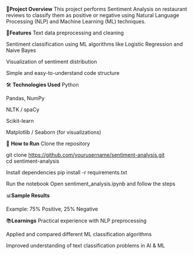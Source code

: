 📌**Project Overview**
This project performs Sentiment Analysis on restaurant reviews to classify them as positive or negative using Natural Language Processing (NLP) and Machine Learning (ML) techniques.

🚀**Features**
Text data preprocessing and cleaning

Sentiment classification using ML algorithms like Logistic Regression and Naive Bayes

Visualization of sentiment distribution

Simple and easy-to-understand code structure

🛠️ **Technologies Used**
Python

Pandas, NumPy

NLTK / spaCy

Scikit-learn

Matplotlib / Seaborn (for visualizations)

📝 **How to Run**
Clone the repository

git clone https://github.com/yourusername/sentiment-analysis.git  
cd sentiment-analysis  

Install dependencies
pip install -r requirements.txt  

Run the notebook
Open sentiment_analysis.ipynb and follow the steps

📊**Sample Results**

Example: 75% Positive, 25% Negative

📚**Learnings**
Practical experience with NLP preprocessing

Applied and compared different ML classification algorithms

Improved understanding of text classification problems in AI & ML


